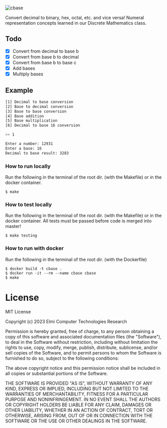 ![cbase](https://github.com/hamzaelmi068/cbase2/assets/96888252/08cb4717-0a90-4af2-85f3-64bfcfcca735)



Convert decimal to binary, hex, octal, etc. and vice versa! Numeral representation concepts learned in our Discrete Mathematics class.

## Todo
- [X] Convert from decimal to base b
- [X] Convert from base b to decimal
- [X] Convert from base b to base c
- [X] Add bases
- [X] Multiply bases

## Example
```bash
[1] Decimal to base conversion
[2] Base to decimal conversion
[3] Base to base conversion
[4] Base addition
[5] Base multiplication
[6] Decimal to base 16 conversion

>> 1

Enter a number: 12931
Enter a base: 16
Decimal to base result: 3283
```

### How to run locally
Run the following in the terminal of the root dir. (with the Makefile)  or in the docker container.
```
$ make
```

### How to test locally
Run the following in the terminal of the root dir. (with the Makefile) or in the docker container. All tests must be passed before code is merged into master!
```
$ make testing
```

### How to run with docker
Run the following in the terminal of the root dir. (with the Dockerfile)
```
$ docker build -t cbase .
$ docker run -it --rm --name cbase cbase
$ make
```

# License
MIT License

Copyright (c) 2023 Elmi Computer Technologies Research

Permission is hereby granted, free of charge, to any person obtaining a copy
of this software and associated documentation files (the "Software"), to deal
in the Software without restriction, including without limitation the rights
to use, copy, modify, merge, publish, distribute, sublicense, and/or sell
copies of the Software, and to permit persons to whom the Software is
furnished to do so, subject to the following conditions:

The above copyright notice and this permission notice shall be included in all
copies or substantial portions of the Software.

THE SOFTWARE IS PROVIDED "AS IS", WITHOUT WARRANTY OF ANY KIND, EXPRESS OR
IMPLIED, INCLUDING BUT NOT LIMITED TO THE WARRANTIES OF MERCHANTABILITY,
FITNESS FOR A PARTICULAR PURPOSE AND NONINFRINGEMENT. IN NO EVENT SHALL THE
AUTHORS OR COPYRIGHT HOLDERS BE LIABLE FOR ANY CLAIM, DAMAGES OR OTHER
LIABILITY, WHETHER IN AN ACTION OF CONTRACT, TORT OR OTHERWISE, ARISING FROM,
OUT OF OR IN CONNECTION WITH THE SOFTWARE OR THE USE OR OTHER DEALINGS IN THE
SOFTWARE.

